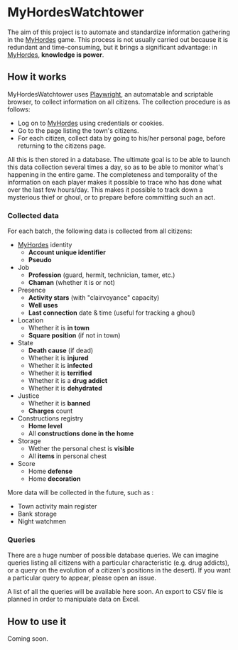 # MyHordesWatchtower

The aim of this project is to automate and standardize information gathering in the [MyHordes](https://myhordes.eu) game.
This process is not usually carried out because it is redundant and time-consuming, but it brings a significant advantage: in [MyHordes](https://myhordes.eu), **knowledge is power**.

## How it works

MyHordesWatchtower uses [Playwright](https://playwright.dev/), an automatable and scriptable browser, to collect information on all citizens. The collection procedure is as follows:
- Log on to [MyHordes](https://myhordes.eu) using credentials or cookies.
- Go to the page listing the town's citizens.
- For each citizen, collect data by going to his/her personal page, before returning to the citizens page.

All this is then stored in a database.
The ultimate goal is to be able to launch this data collection several times a day, so as to be able to monitor what's happening in the entire game.
The completeness and temporality of the information on each player makes it possible to trace who has done what over the last few hours/day.
This makes it possible to track down a mysterious thief or ghoul, or to prepare before committing such an act.

### Collected data

For each batch, the following data is collected from all citizens:

- [MyHordes](https://myhordes.eu) identity
	- **Account unique identifier**
	- **Pseudo**
- Job
	- **Profession** (guard, hermit, technician, tamer, etc.)
	- **Chaman** (whether it is or not)
- Presence
	- **Activity stars** (with "clairvoyance" capacity)
	- **Well uses**
	- **Last connection** date & time (useful for tracking a ghoul)
- Location
	- Whether it is **in town**
	- **Square position** (if not in town)
- State
	- **Death cause** (if dead)
	- Whether it is **injured**
	- Whether it is **infected**
	- Whether it is **terrified**
	- Whether it is a **drug addict**
	- Whether it is **dehydrated**
- Justice
	- Whether it is **banned**
	- **Charges** count
- Constructions registry
	- **Home level**
	- All **constructions done in the home**
- Storage
	- Wether the personal chest is **visible**
	- All **items** in personal chest
- Score
	- Home **defense**
	- Home **decoration**

More data will be collected in the future, such as :

- Town activity main register
- Bank storage
- Night watchmen

### Queries

There are a huge number of possible database queries.
We can imagine queries listing all citizens with a particular characteristic (e.g. drug addicts), or a query on the evolution of a citizen's positions in the desert).
If you want a particular query to appear, please open an issue.

A list of all the queries will be available here soon.
An export to CSV file is planned in order to manipulate data on Excel.

## How to use it

Coming soon.